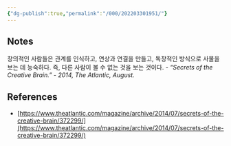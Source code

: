 ```yaml
---
{"dg-publish":true,"permalink":"/000/202203301951/"}
---
```

## Notes 
창의적인 사람들은 관계를 인식하고, 연상과 연결을 만들고, 독창적인 방식으로 사물을 보는 데 능숙하다. 즉, 다른 사람이 볼 수 없는 것을 보는 것이다. -
*“Secrets of the Creative Brain.” - 2014, The Atlantic, August.*

## References
- [https://www.theatlantic.com/magazine/archive/2014/07/secrets-of-the-creative-brain/372299/](https://www.theatlantic.com/magazine/archive/2014/07/secrets-of-the-creative-brain/372299/)

